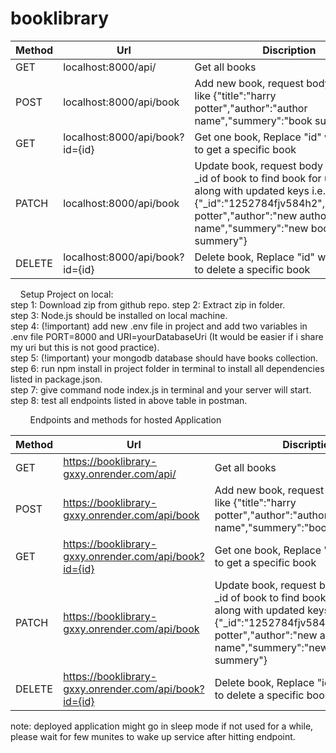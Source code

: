 # booklibrary


Method | Url | Discription | 
---- | --------------- | ------------
GET | localhost:8000/api/ | Get all books
POST | localhost:8000/api/book | Add new book, request body should be like {"title":"harry potter","author":"author name","summery":"book summery"}
GET | localhost:8000/api/book?id={id} | Get one book, Replace "id" with book id to get a specific book
PATCH | localhost:8000/api/book | Update book, request body should have _id of book to find book for updation along with updated keys i.e. {"_id":"1252784fjv584h2","title":"harry potter","author":"new author name","summery":"new book summery"}
DELETE | localhost:8000/api/book?id={id} | Delete book, Replace "id" with book id to delete a specific book


&nbsp;
&nbsp;
Setup Project on local:  
  step 1: Download zip from github repo. 
  step 2: Extract zip in folder.      
    step 3: Node.js should be installed on local machine.    
      step 4: (!important) add new .env file in project and add two variables in .env file PORT=8000 and URI=yourDatabaseUri (It would be easier if i share my uri but this is not good practice).     
         step 5: (!important) your mongodb database should have books collection.    
            step 6: run npm install in project folder in terminal to install all dependencies listed in package.json.     
               step 7: give command node index.js in terminal and your server will start.     
                   step 8: test all endpoints listed in above table in postman.                                





&nbsp;
&nbsp;
&nbsp;
&nbsp;
Endpoints and methods for hosted Application

Method | Url | Discription | 
---- | --------------- | ------------
GET | https://booklibrary-gxxy.onrender.com/api/ | Get all books
POST | https://booklibrary-gxxy.onrender.com/api/book | Add new book, request body should be like {"title":"harry potter","author":"author name","summery":"book summery"}
GET | https://booklibrary-gxxy.onrender.com/api/book?id={id} | Get one book, Replace "id" with book id to get a specific book
PATCH | https://booklibrary-gxxy.onrender.com/api/book | Update book, request body should have _id of book to find book for updation along with updated keys i.e. {"_id":"1252784fjv584h2","title":"harry potter","author":"new author name","summery":"new book summery"}
DELETE | https://booklibrary-gxxy.onrender.com/api/book?id={id} | Delete book, Replace "id" with book id to delete a specific book.        


note: deployed application might go in sleep mode if not used for a while, please wait for few munites to wake up service after hitting endpoint.
